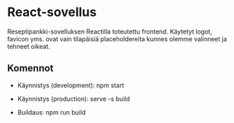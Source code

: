 # React-sovellus

Reseptipankki-sovelluksen Reactilla toteutettu frontend. Käytetyt logot, favicon yms. ovat vain tilapäisiä placeholdereita kunnes olemme valinneet ja tehneet oikeat.

## Komennot

- Käynnistys (development): npm start

- Käynnistys (production): serve -s build

- Buildaus: npm run build
